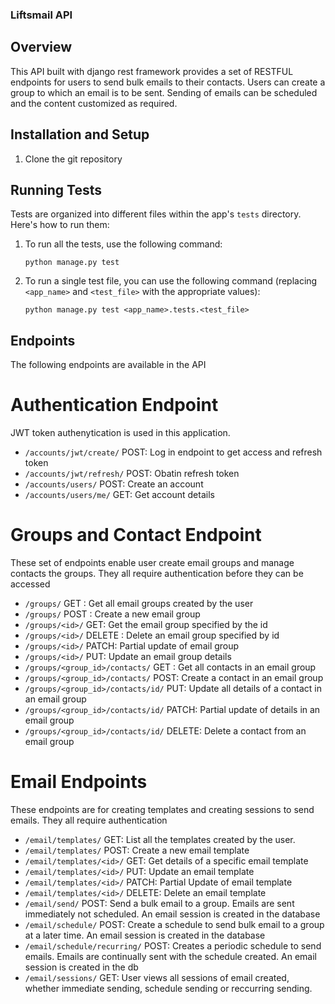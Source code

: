 ### Liftsmail API

## Overview
This API built with django rest framework provides a set of RESTFUL endpoints for users to send bulk emails to their contacts. Users can create a group to which an email is to be sent. Sending of emails can be scheduled and the content customized as required.

## Installation and Setup

1. Clone the git repository 

## Running Tests

Tests are organized into different files within the app's `tests` directory. Here's how to run them:

1. To run all the tests, use the following command:

    ```
    python manage.py test
    ```

2. To run a single test file, you can use the following command (replacing `<app_name>` and `<test_file>` with the appropriate values):

    ```
    python manage.py test <app_name>.tests.<test_file>
    ```

## Endpoints

The following endpoints are available in the API

# Authentication Endpoint
JWT token authenytication is used in this application.

- `/accounts/jwt/create/` POST: Log in endpoint to get access and refresh token
- `/accounts/jwt/refresh/` POST: Obatin refresh token
- `/accounts/users/` POST: Create an account
- `/accounts/users/me/` GET: Get account details

# Groups and Contact Endpoint
These set of endpoints enable user create email groups and manage contacts the groups. They all require authentication before they can be accessed

- `/groups/` GET : Get all email groups created by the user
- `/groups/` POST : Create a new email group
- `/groups/<id>/` GET: Get the email group specified by the id
- `/groups/<id>/` DELETE : Delete an email group specified by id
- `/groups/<id>/` PATCH: Partial update of email group
- `/groups/<id>/` PUT: Update an email group details
- `/groups/<group_id>/contacts/` GET : Get all contacts in an email group
- `/groups/<group_id>/contacts/` POST: Create a contact in an email group
- `/groups/<group_id>/contacts/id/` PUT: Update all details of a contact in an email group
- `/groups/<group_id>/contacts/id/` PATCH: Partial update of details in an email group
- `/groups/<group_id>/contacts/id/` DELETE: Delete a contact from an email group

# Email Endpoints
These endpoints are for creating templates and creating sessions to send emails. They all require authentication

- `/email/templates/` GET: List all the templates created by the user. 
- `/email/templates/` POST: Create a new email template
- `/email/templates/<id>/` GET: Get details of a specific email template
- `/email/templates/<id>/` PUT: Update an email template
- `/email/templates/<id>/` PATCH: Partial Update of email template
- `/email/templates/<id>/` DELETE: Delete an email template
- `/email/send/` POST: Send a bulk email to a group. Emails are sent immediately not scheduled. An email session is created in the database
- `/email/schedule/` POST: Create a schedule to send bulk email to a group at a later time. An email session is created in the database
- `/email/schedule/recurring/` POST: Creates a periodic schedule to send emails. Emails are continually sent with the schedule created. An email session is created in the db
- `/email/sessions/` GET: User views all sessions of email created, whether immediate sending,  schedule sending or reccurring sending. 